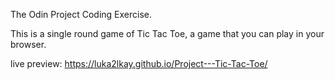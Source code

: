 The Odin Project Coding Exercise.

This is a single round game of Tic Tac Toe, a game that you can play in your browser.

live preview: https://luka2lkay.github.io/Project---Tic-Tac-Toe/

